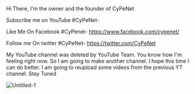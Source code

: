                                                                                                                                                       
Hi There, I'm the owner and the founder of CyPeNet 

Subscribe me on YouTube #CyPeNet- 

Like Me On Facebook #CyPenet- https://www.facebook.com/cypenet/

Follow me On twitter #CyPeNet- https://twitter.com/CyPeNet


My YouTube channel was deleted by YouTube Team. You know how I'm feeling right now. So I am going to make another channel. I hope this time I can do better. I am going to reupload some videos from the previous YT channel. Stay Tuned
                                                                                                                                                                                                                                                                                                        

                                                                                                                                                      
                                                                                                                                                      
                                                                                                                                                      
                                                                                                                                                      
![Untitled-1](https://user-images.githubusercontent.com/64095498/147748430-5be44dff-9a6c-47df-a77e-f6ab87cd3ce1.png)
                                                                                                                 
                                                                                                                                                      
                                                                                                                                                      
                                                                                                                                                      
